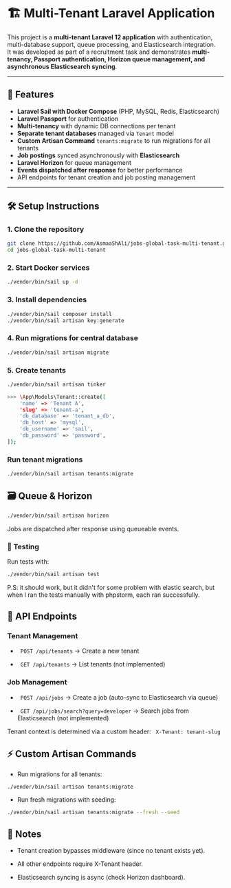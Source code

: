 # 🏗 Multi-Tenant Laravel Application

This project is a **multi-tenant Laravel 12 application** with authentication, multi-database support, queue processing, and Elasticsearch integration.  
It was developed as part of a recruitment task and demonstrates **multi-tenancy, Passport authentication, Horizon queue management, and asynchronous Elasticsearch syncing**.

---

## 🚀 Features
- **Laravel Sail with Docker Compose** (PHP, MySQL, Redis, Elasticsearch)
- **Laravel Passport** for authentication
- **Multi-tenancy** with dynamic DB connections per tenant
- **Separate tenant databases** managed via `Tenant` model
- **Custom Artisan Command** `tenants:migrate` to run migrations for all tenants
- **Job postings** synced asynchronously with **Elasticsearch**
- **Laravel Horizon** for queue management
- **Events dispatched after response** for better performance
- API endpoints for tenant creation and job posting management

---

## 🛠 Setup Instructions

### 1. Clone the repository
```bash
git clone https://github.com/AsmaaShAli/jobs-global-task-multi-tenant.git
cd jobs-global-task-multi-tenant
```

### 2. Start Docker services
```bash
./vendor/bin/sail up -d
```

### 3. Install dependencies
```bash
./vendor/bin/sail composer install
./vendor/bin/sail artisan key:generate
```

### 4. Run migrations for central database
```bash
./vendor/bin/sail artisan migrate
```


### 5. Create tenants
```bash
./vendor/bin/sail artisan tinker

>>> \App\Models\Tenant::create([
    'name' => 'Tenant A',
    'slug' => 'tenant-a',
    'db_database' => 'tenant_a_db',
    'db_host' => 'mysql',
    'db_username' => 'sail',
    'db_password' => 'password',
]);
```

### Run tenant migrations
```bash
./vendor/bin/sail artisan tenants:migrate
```
## 🗃 Queue & Horizon
```bash
./vendor/bin/sail artisan horizon
```
Jobs  are dispatched after response using queueable events.

### 🧪 Testing
Run tests with:
```bash
./vendor/bin/sail artisan test
```
P.S: it should work, but it didn't for some problem with elastic search, but when I ran the tests manually with phpstorm, each ran successfully.


##  📡 API Endpoints
### Tenant Management

- ``` POST /api/tenants```  → Create a new tenant

- ``` GET /api/tenants```  → List tenants (not implemented)

### Job Management

- ``` POST /api/jobs```  → Create a job (auto-sync to Elasticsearch via queue)

- ``` GET /api/jobs/search?query=developer```  → Search jobs from Elasticsearch (not implemented)

Tenant context is determined via a custom header:
``` X-Tenant: tenant-slug```


## ⚡ Custom Artisan Commands

- Run migrations for all tenants:
```bash
./vendor/bin/sail artisan tenants:migrate

```
- Run fresh migrations with seeding:
```bash
./vendor/bin/sail artisan tenants:migrate --fresh --seed

```
## 📖 Notes

- Tenant creation bypasses middleware (since no tenant exists yet).

- All other endpoints require X-Tenant header.

- Elasticsearch syncing is async (check Horizon dashboard).


